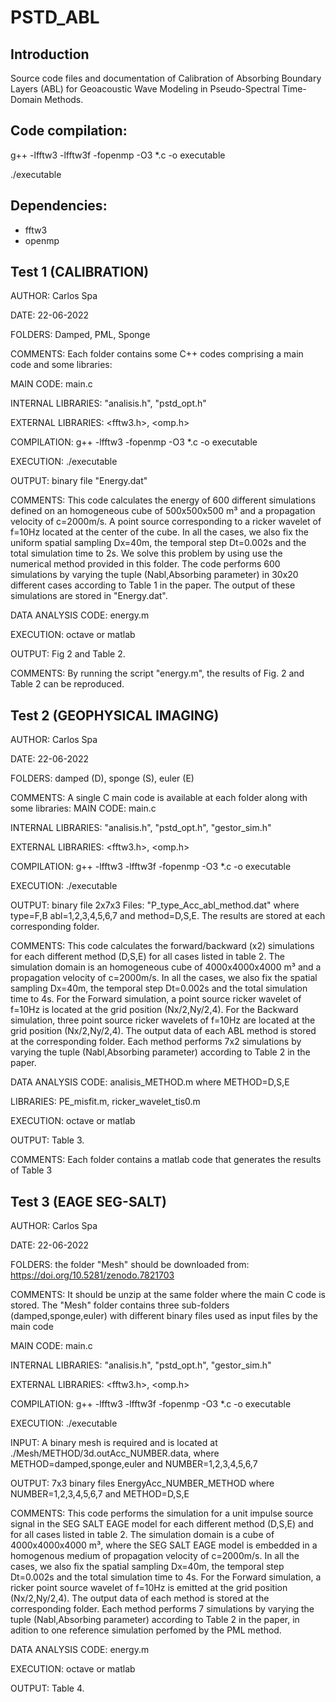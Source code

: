 # PSTD_ABL

Introduction
------------
Source code files and documentation of Calibration of Absorbing Boundary Layers (ABL) for Geoacoustic Wave Modeling in Pseudo-Spectral Time-Domain Methods.


Code compilation: 
----------------
g++ -lfftw3 -lfftw3f -fopenmp -O3 *.c -o executable

./executable

Dependencies:
-------------
* fftw3
* openmp


**Test 1 (CALIBRATION)**
---------

 AUTHOR: Carlos Spa
 
 DATE: 22-06-2022
 
 FOLDERS: Damped, PML, Sponge

 COMMENTS: Each folder contains some C++ codes comprising a main code and some libraries:
  
 MAIN CODE: main.c 
 
 INTERNAL LIBRARIES: "analisis.h", "pstd_opt.h"
 
 EXTERNAL LIBRARIES: <fftw3.h>, <omp.h>
 
 COMPILATION: g++ -lfftw3 -fopenmp -O3 *.c -o executable
 
 EXECUTION: ./executable
 
 OUTPUT: binary file "Energy.dat"
 
COMMENTS: This code calculates the energy of 600 different simulations defined on an homogeneous cube of 500x500x500 m³ and a propagation velocity of c=2000m/s.
A point source corresponding to a ricker wavelet of f=10Hz located at the center of the cube.
In all the cases, we also fix the uniform spatial sampling Dx=40m, the temporal step Dt=0.002s and the total simulation time to 2s.
We solve this problem by using use the numerical method provided in this folder. The code performs 600 simulations by varying the tuple (Nabl,Absorbing parameter) in 30x20 different cases according to Table 1 in the paper. The output of these simulations are stored in "Energy.dat".

DATA ANALYSIS CODE: energy.m

EXECUTION: octave or matlab

OUTPUT: Fig 2 and Table 2. 

COMMENTS: By running the script "energy.m", the results of Fig. 2 and Table 2 can be reproduced. 



**Test 2 (GEOPHYSICAL IMAGING)**
--------- 

 AUTHOR: Carlos Spa

 DATE: 22-06-2022
 
 FOLDERS: damped (D), sponge (S), euler (E)
 
 COMMENTS: A single C main code is available at each folder along with some libraries: 
 MAIN CODE: main.c 
 
 INTERNAL LIBRARIES: "analisis.h", "pstd_opt.h", "gestor_sim.h"
 
 EXTERNAL LIBRARIES: <fftw3.h>, <omp.h>
 
 COMPILATION: g++ -lfftw3 -lfftw3f -fopenmp -O3 *.c -o executable
 
 EXECUTION: ./executable
 
 OUTPUT: binary file 2x7x3 Files: "P_type_Acc_abl_method.dat" where type=F,B  abl=1,2,3,4,5,6,7 and method=D,S,E.
 The results are stored at each corresponding folder.
 
COMMENTS: This code calculates the forward/backward  (x2) simulations for each different method (D,S,E) for all cases listed in table 2. The simulation domain is an homogeneous cube of 4000x4000x4000 m³ and a propagation velocity of c=2000m/s.
In all the cases, we also fix the spatial sampling Dx=40m, the temporal step Dt=0.002s and the total simulation time to 4s.
For the Forward simulation, a point source ricker wavelet of f=10Hz is located at the grid position (Nx/2,Ny/2,4).
For the Backward simulation, three point source ricker wavelets of f=10Hz are located at the grid position (Nx/2,Ny/2,4).
The output data of each ABL method is stored at the corresponding folder. 
Each method performs 7x2 simulations by varying the tuple (Nabl,Absorbing parameter) according to Table 2 in the paper. 

DATA ANALYSIS CODE: analisis_METHOD.m where METHOD=D,S,E

LIBRARIES: PE_misfit.m, ricker_wavelet_tis0.m

EXECUTION: octave or matlab

OUTPUT: Table 3. 

COMMENTS: Each folder contains a matlab code that generates the results of Table 3
 

**Test 3 (EAGE SEG-SALT)**
-------------

 AUTHOR: Carlos Spa

 DATE: 22-06-2022
 
 FOLDERS: the folder "Mesh" should be downloaded from: https://doi.org/10.5281/zenodo.7821703
 
 COMMENTS: It should be unzip at the same folder where the main C code is stored. 
 The "Mesh" folder contains three sub-folders (damped,sponge,euler) with different binary files used as input files by the main code
 
 MAIN CODE: main.c 
 
 INTERNAL LIBRARIES: "analisis.h", "pstd_opt.h", "gestor_sim.h"
 
 EXTERNAL LIBRARIES: <fftw3.h>, <omp.h>
 
 COMPILATION: g++ -lfftw3 -lfftw3f -fopenmp -O3 *.c -o executable
 
 EXECUTION: ./executable
 
 INPUT: A binary mesh is required and is located at ./Mesh/METHOD/3d.outAcc_NUMBER.data, where METHOD=damped,sponge,euler and NUMBER=1,2,3,4,5,6,7
 
 OUTPUT: 7x3 binary files EnergyAcc_NUMBER_METHOD where NUMBER=1,2,3,4,5,6,7 and METHOD=D,S,E
 
COMMENTS: This code performs the simulation for a unit impulse source signal in the SEG SALT EAGE model for each different method (D,S,E) and for all cases listed in table 2. The simulation domain is a cube of 4000x4000x4000 m³, where the SEG SALT EAGE model is embedded in a homogenous medium of propagation velocity of c=2000m/s.
In all the cases, we also fix the spatial sampling Dx=40m, the temporal step Dt=0.002s and the total simulation time to 4s.
For the Forward simulation, a ricker point source wavelet of f=10Hz is emitted at the grid position (Nx/2,Ny/2,4).
The output data of each method is stored at the corresponding folder. 
Each method performs 7 simulations by varying the tuple (Nabl,Absorbing parameter) according to Table 2 in the paper, in adition to one reference simulation perfomed by the PML method.

DATA ANALYSIS CODE: energy.m

EXECUTION: octave or matlab

OUTPUT: Table 4. 


 
 
 
